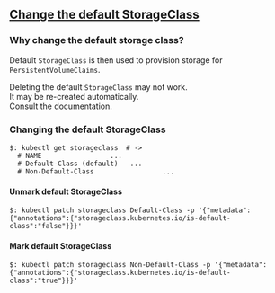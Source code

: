 ## [Change the default StorageClass](https://kubernetes.io/docs/tasks/administer-cluster/change-default-storage-class/)

### Why change the default storage class?

Default `StorageClass` is then used to provision storage for `PersistentVolumeClaims`.  

Deleting the default `StorageClass` may not work.  
It may be re-created automatically.  
Consult the documentation.  

### Changing the default StorageClass

```
$: kubectl get storageclass  # ->
  # NAME                 ...
  # Default-Class (default)   ...
  # Non-Default-Class                 ...
```

#### Unmark default StorageClass

```
$: kubectl patch storageclass Default-Class -p '{"metadata": {"annotations":{"storageclass.kubernetes.io/is-default-class":"false"}}}'
```

#### Mark default StorageClass

```
$: kubectl patch storageclass Non-Default-Class -p '{"metadata": {"annotations":{"storageclass.kubernetes.io/is-default-class":"true"}}}'
```
